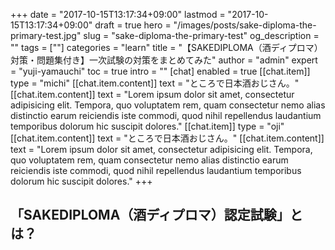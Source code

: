+++
date = "2017-10-15T13:17:34+09:00"
lastmod = "2017-10-15T13:17:34+09:00"
draft = true
hero = "/images/posts/sake-diploma-the-primary-test.jpg"
slug = "sake-diploma-the-primary-test"
og_description = ""
tags = [""]
categories = "learn"
title = "【SAKEDIPLOMA（酒ディプロマ）対策・問題集付き】一次試験の対策をまとめてみた"
author = "admin"
expert = "yuji-yamauchi"
toc = true
intro = ""
[chat]
  enabled = true
  [[chat.item]]
    type = "michi"
    [[chat.item.content]]
      text = "ところで日本酒おじさん。"
    [[chat.item.content]]
      text = "Lorem ipsum dolor sit amet, consectetur adipisicing elit. Tempora, quo voluptatem rem, quam consectetur nemo alias distinctio earum reiciendis iste commodi, quod nihil repellendus laudantium temporibus dolorum hic suscipit dolores."
  [[chat.item]]
    type = "oji"
    [[chat.item.content]]
      text = "ところで日本酒おじさん。"
    [[chat.item.content]]
      text = "Lorem ipsum dolor sit amet, consectetur adipisicing elit. Tempora, quo voluptatem rem, quam consectetur nemo alias distinctio earum reiciendis iste commodi, quod nihil repellendus laudantium temporibus dolorum hic suscipit dolores."
+++

## 「SAKEDIPLOMA（酒ディプロマ）認定試験」とは？
## 






